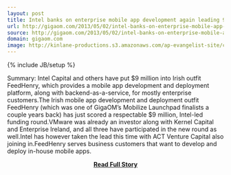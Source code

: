 ```yaml
---
layout: post
title: Intel banks on enterprise mobile app development again leading 9M FeedHenry round
url: http://gigaom.com/2013/05/02/intel-banks-on-enterprise-mobile-app-development-again-leading-9m-feedhenry-round/
source: http://gigaom.com/2013/05/02/intel-banks-on-enterprise-mobile-app-development-again-leading-9m-feedhenry-round/
domain: gigaom.com
image: http://kinlane-productions.s3.amazonaws.com/ap-evangelist-site/curated/screenshots/8277_gigaom_com.png
---
```

{% include JB/setup %}<p>Summary: Intel Capital and others have put $9 million into Irish outfit FeedHenry, which provides a mobile app development and deployment platform, along with backend-as-a-service, for mostly enterprise customers.The Irish mobile app development and deployment outfit FeedHenry (which was one of GigaOM’s Mobilize Launchpad finalists a couple years back) has just scored a respectable $9 million, Intel-led funding round.VMware was already an investor along with Kernel Capital and Enterprise Ireland, and all three have participated in the new round as well.Intel has however taken the lead this time with ACT Venture Capital also joining in.FeedHenry serves business customers that want to develop and deploy in-house mobile apps.</p>
<center><p><a href="http://gigaom.com/2013/05/02/intel-banks-on-enterprise-mobile-app-development-again-leading-9m-feedhenry-round/" style='padding:25px; font-sze:18px; font-weight: bold;'>Read Full Story</a></p></center>
